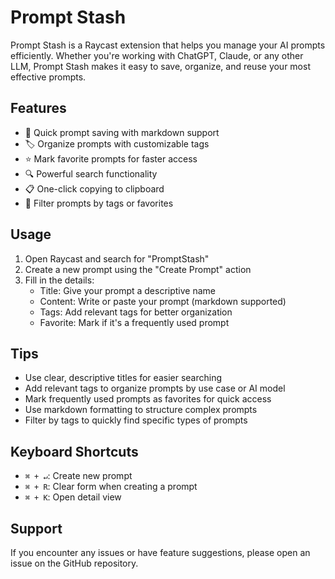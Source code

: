 # Prompt Stash

Prompt Stash is a Raycast extension that helps you manage your AI prompts efficiently. Whether you're working with ChatGPT, Claude, or any other LLM, Prompt Stash makes it easy to save, organize, and reuse your most effective prompts.

## Features

- 📝 Quick prompt saving with markdown support
- 🏷️ Organize prompts with customizable tags
- ⭐ Mark favorite prompts for faster access
- 🔍 Powerful search functionality
- 📋 One-click copying to clipboard
- 🎯 Filter prompts by tags or favorites

## Usage

1. Open Raycast and search for "PromptStash"
2. Create a new prompt using the "Create Prompt" action
3. Fill in the details:
   - Title: Give your prompt a descriptive name
   - Content: Write or paste your prompt (markdown supported)
   - Tags: Add relevant tags for better organization
   - Favorite: Mark if it's a frequently used prompt

## Tips

- Use clear, descriptive titles for easier searching
- Add relevant tags to organize prompts by use case or AI model
- Mark frequently used prompts as favorites for quick access
- Use markdown formatting to structure complex prompts
- Filter by tags to quickly find specific types of prompts

## Keyboard Shortcuts

- `⌘ + ↵`: Create new prompt
- `⌘ + R`: Clear form when creating a prompt
- `⌘ + K`: Open detail view

## Support

If you encounter any issues or have feature suggestions, please open an issue on the GitHub repository.
